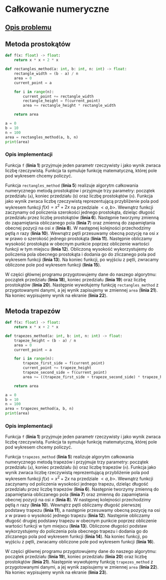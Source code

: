 # Całkowanie numeryczne

## [Opis problemu](../../../../algorithms/numerical-methods/numerical-integration.md)

## Metoda prostokątów

```python linenums="1"
def f(x: float) -> float:
    return x * x + 2 * x

def rectangles_method(a: int, b: int, n: int) -> float:
    rectangle_width = (b - a) / n
    area = 0
    current_point = a

    for i in range(n):
        current_point += rectangle_width
        rectangle_height = f(current_point)
        area += rectangle_height * rectangle_width

    return area

a = 0
b = 10
n = 100
area = rectangles_method(a, b, n)
print(area)
```

### Opis implementacji

Funkcja `f` (**linia 1**) przyjmuje jeden parametr rzeczywisty i jako wynik zwraca liczbę rzeczywistą. Funkcja ta symuluje funkcję matematyczną, której pole pod wykresem chcemy policzyć. 

Funkcja `rectangles_method` (**linia 5**) realizuje algorytm całkowania numerycznego metodą prostokątów i przyjmuje trzy parametry: początek przedziału (`a`), koniec przedziału (`b`) oraz liczbę prostokątów (`n`). Funkcja jako wynik zwraca liczbę rzeczywistą reprezentującą przybliżenie pola pod wykresem funkcji $f(x)=x^2+2x$ na przedziale $<a, b>$. Wewnątrz funkcji zaczynamy od policzenia szerokości jednego prostokąta, dzieląc długość przedziału przez liczbę prostokątów (**linia 6**). Następnie tworzymy zmienną do zapamiętania obliczanego pola (**linia 7**) oraz zmienną do zapamiętania obecnej pozycji na osi $x$ (**linia 8**). W następnej kolejności przechodzimy pętlą $n$ razy (**linia 10**). Wewnątrz pętli przesuwamy obecną pozycję na osi $x$ w prawo o szerokość jednego prostokąta (**linia 11**). Następnie obliczamy wysokość prostokąta w obecnym punkcie poprzez obliczenie wartości funkcji w tym miejscu (**linia 12**). Obliczoną wysokość wykorzystujemy do policzenia pola obecnego prostokąta i dodania go do zliczanego pola pod wykresem funkcji (**linia 13**). Na koniec funkcji, po wyjściu z pętli, zwracamy obliczone pole pod wykresem funkcji (**linia 15**).

W części głównej programu przygotowujemy dane do naszego algorytmu: początek przedziału (**linia 18**), koniec przedziału (**linia 19**) oraz liczbę prostokątów (**linia 20**). Następnie wywołujemy funkcję `rectangles_method` z przygotowanymi danymi, a jej wynik zapisujemy w zmiennej `area` (**linia 21**). Na koniec wypisujemy wynik na ekranie (**linia 22**).

## Metoda trapezów

```python linenums="1"
def f(x: float) -> float:
    return x * x + 2 * x

def trapezes_method(a: int, b: int, n: int) -> float:
    trapeze_height = (b - a) / n
    area = 0
    current_point = a

    for i in range(n):
        trapeze_first_side = f(current_point)
        current_point += trapeze_height
        trapeze_second_side = f(current_point)
        area += ((trapeze_first_side + trapeze_second_side) * trapeze_height) / 2

    return area

a = 0
b = 10
n = 100
area = trapezes_method(a, b, n)
print(area)
```

### Opis implementacji

Funkcja `f` (**linia 1**) przyjmuje jeden parametr rzeczywisty i jako wynik zwraca liczbę rzeczywistą. Funkcja ta symuluje funkcję matematyczną, której pole pod wykresem chcemy policzyć. 

Funkcja `trapezes_method` (**linia 5**) realizuje algorytm całkowania numerycznego metodą trapezów i przyjmuje trzy parametry: początek przedziału (`a`), koniec przedziału (`b`) oraz liczbę trapezów (`n`). Funkcja jako wynik zwraca liczbę rzeczywistą reprezentującą przybliżenie pola pod wykresem funkcji $f(x)=x^2+2x$ na przedziale $<a, b>$. Wewnątrz funkcji zaczynamy od policzenia wysokości jednego trapezu, dzieląc długość przedziału przez liczbę trapezów (**linia 6**). Następnie tworzymy zmienną do zapamiętania obliczanego pola (**linia 7**) oraz zmienną do zapamiętania obecnej pozycji na osi $x$ (**linia 8**). W następnej kolejności przechodzimy pętlą $n$ razy (**linia 10**). Wewnątrz pętli obliczamy długość pierwszej podstawy trapezu (**linia 11**), a następnie przesuwamy obecną pozycję na osi $x$ w prawo o wysokość jednego trapezu (**linia 12**). Następnie obliczamy długość drugiej podstawy trapezu w obecnym punkcie poprzez obliczenie wartości funkcji w tym miejscu (**linia 13**). Obliczone długości podstaw wykorzystujemy do policzenia pola obecnego trapezu i dodania go do zliczanego pola pod wykresem funkcji (**linia 14**). Na koniec funkcji, po wyjściu z pętli, zwracamy obliczone pole pod wykresem funkcji (**linia 16**).

W części głównej programu przygotowujemy dane do naszego algorytmu: początek przedziału (**linia 19**), koniec przedziału (**linia 20**) oraz liczbę prostokątów (**linia 21**). Następnie wywołujemy funkcję `trapezes_method` z przygotowanymi danymi, a jej wynik zapisujemy w zmiennej `area` (**linia 22**). Na koniec wypisujemy wynik na ekranie (**linia 23**).
